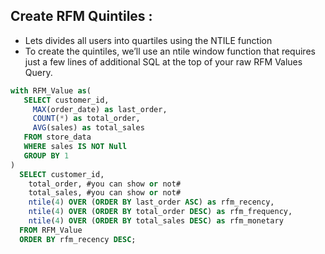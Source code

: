 ## Create RFM Quintiles :

- Lets divides all users into quartiles using the NTILE function
- To create the quintiles, we’ll use an ntile window function that requires just a few lines of additional SQL at the top of your raw RFM Values Query.

```sql
with RFM_Value as(
   SELECT customer_id,
     MAX(order_date) as last_order,
     COUNT(*) as total_order,
     AVG(sales) as total_sales
   FROM store_data
   WHERE sales IS NOT Null
   GROUP BY 1
)
  SELECT customer_id,
    total_order, #you can show or not#
    total_sales, #you can show or not#
    ntile(4) OVER (ORDER BY last_order ASC) as rfm_recency,
    ntile(4) OVER (ORDER BY total_order DESC) as rfm_frequency,
    ntile(4) OVER (ORDER BY total_sales DESC) as rfm_monetary
  FROM RFM_Value
  ORDER BY rfm_recency DESC;
  ```
